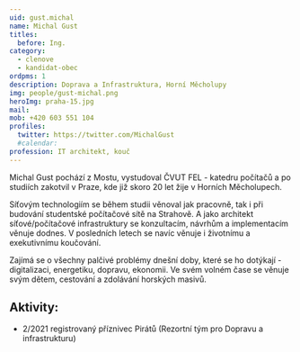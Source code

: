 ```yaml
---
uid: gust.michal
name: Michal Gust
titles:
  before: Ing.
category:
  - clenove
  - kandidat-obec
ordpms: 1
description: Doprava a Infrastruktura, Horní Měcholupy
img: people/gust-michal.png
heroImg: praha-15.jpg
mail:
mob: +420 603 551 104
profiles:
  twitter: https://twitter.com/MichalGust
  #calendar:
profession: IT architekt, kouč
---
```


Michal Gust pochází z Mostu, vystudoval ČVUT FEL - katedru počítačů a po studiích zakotvil v Praze, kde již skoro 20 let žije v Horních Měcholupech.

Síťovým technologiím se během studii věnoval jak pracovně, tak i při budování studentské počítačové sítě na Strahově. A jako architekt síťové/počítačové infrastruktury se konzultacím, návrhům a implementacím věnuje dodnes. V posledních letech se navíc věnuje i životnímu a exekutivnímu koučování.

Zajímá se o všechny palčivé problémy dnešní doby, které se ho dotýkají - digitalizaci, energetiku, dopravu, ekonomii. Ve svém volném čase se věnuje svým dětem, cestování a zdolávání horských masivů.


## Aktivity:
- 2/2021 registrovaný příznivec Pirátů (Rezortní tým pro Dopravu a infrastrukturu)  
